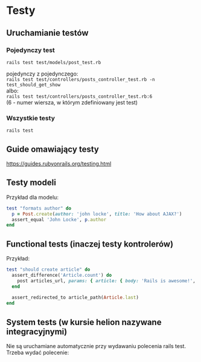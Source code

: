 # Testy

## Uruchamianie testów

### Pojedynczy test

`rails test test/models/post_test.rb`

pojedynczy z pojedynczego:  
`rails test test/controllers/posts_controller_test.rb -n test_should_get_show`  
albo:  
``rails test test/controllers/posts_controller_test.rb:6``  
(6 - numer wiersza, w którym zdefiniowany jest test)

### Wszystkie testy

`rails test`

## Guide omawiający testy

<https://guides.rubyonrails.org/testing.html>

## Testy modeli

Przykład dla modelu:

```ruby
test "formats author" do
  p = Post.create(author: 'john locke', title: 'How about AJAX?')
  assert_equal 'John Locke', p.author
end
```

## Functional tests (inaczej testy kontrolerów)

Przykład:

```ruby
test "should create article" do
  assert_difference('Article.count') do
    post articles_url, params: { article: { body: 'Rails is awesome!', title: 'Hello Rails' } }
  end
 
  assert_redirected_to article_path(Article.last)
end
```

## System tests (w kursie helion nazywane integracyjnymi)

Nie są uruchamiane automatycznie przy wydawaniu polecenia rails test. Trzeba wydać polecenie:
